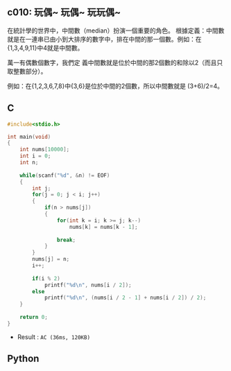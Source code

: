 ## c010: 玩偶~ 玩偶~ 玩玩偶~
在統計學的世界中，中間數（median）扮演一個重要的角色。 根據定義：中間數就是在一連串已由小到大排序的數字中，排在中間的那一個數。例如：在{1,3,4,9,11}中4就是中間數。

萬一有偶數個數字，我們定 義中間數就是位於中間的那2個數的和除以2（而且只取整數部分）。

例如：在{1,2,3,6,7,8}中{3,6}是位於中間的2個數，所以中間數就是 (3+6)/2=4。
## C
```C
#include<stdio.h>

int main(void)
{
	int nums[10000];
	int i = 0;
	int n;
	
	while(scanf("%d", &n) != EOF)
	{
		int j;
		for(j = 0; j < i; j++)
		{
			if(n > nums[j])
			{
				for(int k = i; k >= j; k--)
					nums[k] = nums[k - 1];
				
				break;
			}
		}
		nums[j] = n;
		i++;
		
		if(i % 2)
			printf("%d\n", nums[i / 2]);
		else
			printf("%d\n", (nums[i / 2 - 1] + nums[i / 2]) / 2);
	}
	
	return 0;
}
```
 * Result : `AC (36ms, 120KB) `

## Python
